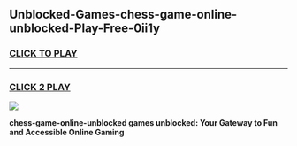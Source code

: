 
## Unblocked-Games-chess-game-online-unblocked-Play-Free-0ii1y
<h3>
<a href="https://premium76.site?title=chess-game-online-unblocked&ref=21A">CLICK TO PLAY</a></h3>
<hr>

<h3>
<a href="https://premium76.site?title=chess-game-online-unblocked&ref=21A">CLICK 2 PLAY</a>
  
</h3>

<a href="https://premium76.site?title=chess-game-online-unblocked&ref=21A"><img src="https://clearcache.store/games.png"></a>


**chess-game-online-unblocked games unblocked: Your Gateway to Fun and Accessible Online Gaming**
